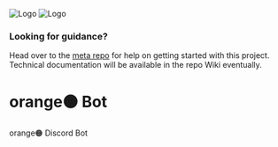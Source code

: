 ![Logo](https://github.com/Order-332/orange/blob/main/images/orange-logo-w.svg#gh-dark-mode-only)
![Logo](https://github.com/Order-332/orange/blob/main/images/orange-logo-b.svg#gh-light-mode-only)

### Looking for guidance?
Head over to the [meta repo](https://github.com/Order-332/orange) for help on getting started with this project. Technical documentation will be available in the repo Wiki eventually.

# orange🟠 Bot
orange🟠 Discord Bot

